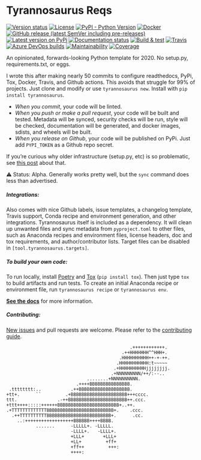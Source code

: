 # Tyrannosaurus Reqs
[![Version status](https://img.shields.io/pypi/status/tyrannosaurus)](https://pypi.org/project/tyrannosaurus/)
[![License](https://img.shields.io/badge/License-Apache%202.0-blue.svg)](https://opensource.org/licenses/Apache-2.0)
[![PyPI - Python Version](https://img.shields.io/pypi/pyversions/tyrannosaurus)](https://pypi.org/project/tyrannosaurus/)
[![Docker](https://img.shields.io/docker/v/dmyersturnbull/tyrannosaurus?color=green&label=DockerHub)](https://hub.docker.com/repository/docker/dmyersturnbull/tyrannosaurus)
[![GitHub release (latest SemVer including pre-releases)](https://img.shields.io/github/v/release/dmyersturnbull/tyrannosaurus?include_prereleases&label=GitHub)](https://github.com/dmyersturnbull/tyrannosaurus/releases)
[![Latest version on PyPi](https://badge.fury.io/py/tyrannosaurus.svg)](https://pypi.org/project/tyrannosaurus/)
[![Documentation status](https://readthedocs.org/projects/tyrannosaurus/badge/?version=latest&style=flat-square)](https://tyrannosaurus.readthedocs.io/en/stable/)
[![Build & test](https://github.com/dmyersturnbull/tyrannosaurus/workflows/Build%20&%20test/badge.svg)](https://github.com/dmyersturnbull/tyrannosaurus/actions)
[![Travis](https://img.shields.io/travis/dmyersturnbull/tyrannosaurus?label=Travis)](https://travis-ci.org/dmyersturnbull/tyrannosaurus)
[![Azure DevOps builds](https://img.shields.io/azure-devops/build/dmyersturnbull/0350c934-2512-4592-848e-9db46c63241a/1?label=Azure)](https://dev.azure.com/dmyersturnbull/tyrannosaurus/_build?definitionId=1&_a=summary)
[![Maintainability](https://api.codeclimate.com/v1/badges/5e3b38c9b9c418461dc3/maintainability)](https://codeclimate.com/github/dmyersturnbull/tyrannosaurus/maintainability)
[![Coverage](https://coveralls.io/repos/github/dmyersturnbull/tyrannosaurus/badge.svg?branch=master)](https://coveralls.io/github/dmyersturnbull/tyrannosaurus?branch=master)

An opinionated, forwards-looking Python template for 2020.
No setup.py, requirements.txt, or eggs.

I wrote this after making nearly 50 commits to configure
readthedocs, PyPi, Tox, Docker, Travis, and Github actions.
This avoids that struggle for 99% of projects.
Just clone and modify or use `tyrannosaurus new`.
Install with `pip install tyrannosaurus`.

- _When you commit_, your code will be linted.
- _When you push or make a pull request_, your code will be built and tested.
  Metadata will be synced, security checks will be run, style will be checked,
  documentation will be generated, and docker images, sdists, and wheels will be built.
- _When you release on Github_, your code will be published on PyPi.
  Just add `PYPI_TOKEN` as a Github repo secret.

If you’re curious why older infrastructure (setup.py, etc) is so problematic,
see [this post](https://dmyersturnbull.github.io/#-the-python-build-landscape) about that.

⚠ Status: Alpha. Generally works pretty well, but
   the `sync` command does less than advertised.

##### Integrations:

Also comes with nice Github labels, issue templates, a changelog template,
Travis support, Conda recipe and environment generation, and other integrations.
Tyrannosaurus itself is included as a dependency.
It will clean up unwanted files and sync metadata from `pyproject.toml` to other files,
such as Anaconda recipes and environment files, license headers, doc and tox requirements, and author/contributor lists.
Target files can be disabled in `[tool.tyrannosaurus.targets]`.


##### To build your own code:

To run locally, install [Poetry](https://github.com/python-poetry/poetry)
and [Tox](https://tox.readthedocs.io/en/latest/) (`pip install tox`).
Then just type `tox` to build artifacts and run tests.
To create an initial Anaconda recipe or environment file, run `tyrannosaurus recipe` or `tyrannosaurus env`.

**[See the docs](https://tyrannosaurus.readthedocs.io/en/stable/)** for more information.

##### Contributing:

[New issues](https://github.com/dmyersturnbull/tyrannosaurus/issues) and pull requests are welcome.
Please refer to the [contributing guide](https://github.com/dmyersturnbull/tyrannosaurus/blob/master/CONTRIBUTING.md).


```text
                                              .++++++++++++.
                                           .++HHHHHHH^^HHH+.
                                          .HHHHHHHHHH++-+-++.
                                         .HHHHHHHHHHH:t~~~~~
                                        .+HHHHHHHHHHjjjjjjjj.
                                       .+NNNNNNNNN/++/:--..
                              ........+NNNNNNNNNN.
                          .++++BBBBBBBBBBBBBBB.
 .tttttttt:..           .++BBBBBBBBBBBBBBBBBBB.
+tt+.      ``         .+BBBBBBBBBBBBBBBBBBBBB+++cccc.
ttt.               .-++BBBBBBBBBBBBBBBBBBBBBB++.ccc.
+ttt++++:::::++++++BBBBBBBBBBBBBBBBBBBBBBB+..++.
.+TTTTTTTTTTTTTBBBBBBBBBBBBBBBBBBBBBBBBB+.    .ccc.
  .++TTTTTTTTTTBBBBBBBBBBBBBBBBBBBBBBBB+.      .cc.
    ..:++++++++++++++++++BBBBBB++++BBBB.
           .......      -LLLLL+. -LLLLL.
                        -LLLL+.   -LLLL+.
                        +LLL+       +LLL+
                        +LL+         +ff+
                        +ff++         +++:
                        ++++:
```
